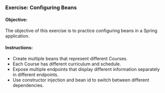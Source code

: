 ### Exercise: Configuring Beans

#### Objective:

The objective of this exercise is to practice configuring beans in a Spring application.

#### Instructions:

-   Create multiple beans that represent different Courses.
-   Each Course has different curriculum and schedule.
-   Expose multiple endpoints that display different information separately in different endpoints. 
-   Use constructor injection and bean id to switch between different dependencies.
